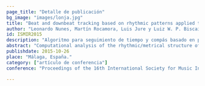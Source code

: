 ```yaml
---
page_title: "Detalle de publicación"
bg_image: "images/lonja.jpg" 
title: "Beat and downbeat tracking based on rhythmic patterns applied to the uruguayan candombe drumming."  
author: "Leonardo Nunes, Martín Rocamora, Luis Jure y Luiz W. P. Biscainho"  
id: ISMIR2015
description: "Algoritmo para seguimiento de tiempo y compás basado en patrones rítmicos, aplicado al ritmo de candombe."  
abstract: "Computational analysis of the rhythmic/metrical structure of music from recorded audio is a hot research topic in music information retrieval. Recent research has explored the explicit modeling of characteristic rhythmic patterns as a way to improve upon existing beat-tracking algorithms, which typically fail on dealing with syncopated or polyrhythmic music. This work takes the Uruguayan Candombe drumming (an afro-rooted rhythm from Latin America) as a case study. After analyzing the aspects that make this music genre troublesome for usual algorithmic approaches and describing its basic rhythmic patterns, the paper proposes a supervised scheme for rhythmic pattern tracking that aims at finding the metric structure from a Candombe recording, including beat and downbeat phases. Then it evaluates and compares the performance of the method with those of general-purpose beat-tracking algorithms through a set of experiments involving a database of annotated recordings totaling over two hours of audio. The results of this work reinforce the advantages of tracking rhythmic patterns (possibly learned from annotated music) when it comes to automatically following complex rhythms. A software implementation of the proposal as well as the annotated database utilized are available to the research community with the publication of this paper."  
publishdate: 2015-10-26  
place: "Málaga, España."  
category: ["artículo de conferencia"]  
conference: "Proceedings of the 16th International Society for Music Information Retrieval Conference (ISMIR 2015)"  

---
```


